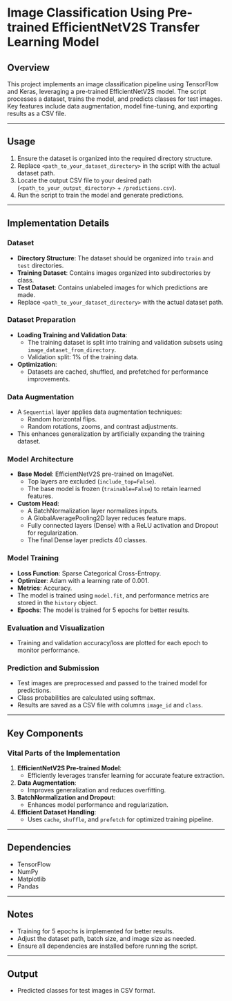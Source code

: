 # Image Classification Using Pre-trained EfficientNetV2S Transfer Learning Model

## Overview
This project implements an image classification pipeline using TensorFlow and Keras, leveraging a pre-trained EfficientNetV2S model. The script processes a dataset, trains the model, and predicts classes for test images. Key features include data augmentation, model fine-tuning, and exporting results as a CSV file.

---

## Usage
1. Ensure the dataset is organized into the required directory structure.
2. Replace `<path_to_your_dataset_directory>` in the script with the actual dataset path.
3. Locate the output CSV file to your desired path (`<path_to_your_output_directory>` + `/predictions.csv`).
4. Run the script to train the model and generate predictions.
---

## Implementation Details

### Dataset
- **Directory Structure**: The dataset should be organized into `train` and `test` directories.
- **Training Dataset**: Contains images organized into subdirectories by class.
- **Test Dataset**: Contains unlabeled images for which predictions are made.
- Replace `<path_to_your_dataset_directory>` with the actual dataset path.

### Dataset Preparation
- **Loading Training and Validation Data**:
  - The training dataset is split into training and validation subsets using `image_dataset_from_directory`.
  - Validation split: 1% of the training data.
- **Optimization**:
  - Datasets are cached, shuffled, and prefetched for performance improvements.

### Data Augmentation
- A `Sequential` layer applies data augmentation techniques:
  - Random horizontal flips.
  - Random rotations, zooms, and contrast adjustments.
- This enhances generalization by artificially expanding the training dataset.

### Model Architecture
- **Base Model**: EfficientNetV2S pre-trained on ImageNet.
  - Top layers are excluded (`include_top=False`).
  - The base model is frozen (`trainable=False`) to retain learned features.
- **Custom Head**:
  - A BatchNormalization layer normalizes inputs.
  - A GlobalAveragePooling2D layer reduces feature maps.
  - Fully connected layers (Dense) with a ReLU activation and Dropout for regularization.
  - The final Dense layer predicts 40 classes.

### Model Training
- **Loss Function**: Sparse Categorical Cross-Entropy.
- **Optimizer**: Adam with a learning rate of 0.001.
- **Metrics**: Accuracy.
- The model is trained using `model.fit`, and performance metrics are stored in the `history` object.
- **Epochs**: The model is trained for 5 epochs for better results.

### Evaluation and Visualization
- Training and validation accuracy/loss are plotted for each epoch to monitor performance.

### Prediction and Submission
- Test images are preprocessed and passed to the trained model for predictions.
- Class probabilities are calculated using softmax.
- Results are saved as a CSV file with columns `image_id` and `class`.

---

## Key Components
### Vital Parts of the Implementation
1. **EfficientNetV2S Pre-trained Model**:
   - Efficiently leverages transfer learning for accurate feature extraction.
2. **Data Augmentation**:
   - Improves generalization and reduces overfitting.
3. **BatchNormalization and Dropout**:
   - Enhances model performance and regularization.
4. **Efficient Dataset Handling**:
   - Uses `cache`, `shuffle`, and `prefetch` for optimized training pipeline.

---

## Dependencies
- TensorFlow
- NumPy
- Matplotlib
- Pandas

---

## Notes
- Training for 5 epochs is implemented for better results.
- Adjust the dataset path, batch size, and image size as needed.
- Ensure all dependencies are installed before running the script.

---

## Output
- Predicted classes for test images in CSV format.
